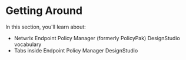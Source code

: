 # Getting Around

In this section, you'll learn about:

- Netwrix Endpoint Policy Manager (formerly PolicyPak) DesignStudio vocabulary
- Tabs inside Endpoint Policy Manager DesignStudio

